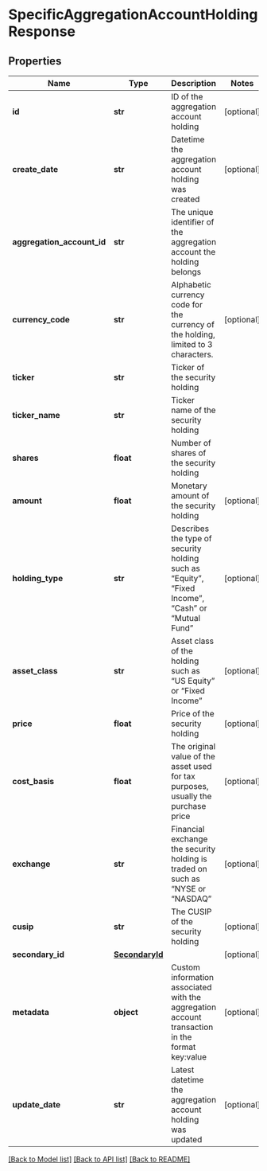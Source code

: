 # SpecificAggregationAccountHoldingResponse

## Properties
Name | Type | Description | Notes
------------ | ------------- | ------------- | -------------
**id** | **str** | ID of the aggregation account holding | [optional] 
**create_date** | **str** | Datetime the aggregation account holding was created | [optional] 
**aggregation_account_id** | **str** | The unique identifier of the aggregation account the holding belongs | 
**currency_code** | **str** | Alphabetic currency code for the currency of the holding, limited to 3 characters. | [optional] 
**ticker** | **str** | Ticker of the security holding | 
**ticker_name** | **str** | Ticker name of the security holding | 
**shares** | **float** | Number of shares of the security holding | 
**amount** | **float** | Monetary amount of the security holding | [optional] 
**holding_type** | **str** | Describes the type of security holding such as “Equity”, “Fixed Income”, “Cash” or “Mutual Fund” | [optional] 
**asset_class** | **str** | Asset class of the holding such as “US Equity” or “Fixed Income” | [optional] 
**price** | **float** | Price of the security holding | [optional] 
**cost_basis** | **float** | The original value of the asset used for tax purposes, usually the purchase price | [optional] 
**exchange** | **str** | Financial exchange the security holding is traded on such as “NYSE or “NASDAQ” | [optional] 
**cusip** | **str** | The CUSIP of the security holding | [optional] 
**secondary_id** | [**SecondaryId**](SecondaryId.md) |  | [optional] 
**metadata** | **object** | Custom information associated with the aggregation account transaction in the format key:value | [optional] 
**update_date** | **str** | Latest datetime the aggregation account holding was updated | [optional] 

[[Back to Model list]](../README.md#documentation-for-models) [[Back to API list]](../README.md#documentation-for-api-endpoints) [[Back to README]](../README.md)


